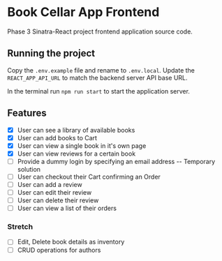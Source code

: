 # Book Cellar App Frontend

Phase 3 Sinatra-React project frontend application source code.

## Running the project

Copy the `.env.example` file and rename to `.env.local`. Update the `REACT_APP_API_URL` to match the backend server API base URL.

In the terminal run `npm run start` to start the application server.

## Features

- [x] User can see a library of available books
- [x] User can add books to Cart
- [x] User can view a single book in it's own page
- [x] User can view reviews for a certain book
- [ ] Provide a dummy login by specifying an email address -- Temporary solution
- [ ] User can checkout their Cart confirming an Order
- [ ] User can add a review
- [ ] User can edit their review
- [ ] User can delete their review
- [ ] User can view a list of their orders

### Stretch

- [ ] Edit, Delete book details as inventory
- [ ] CRUD operations for authors
